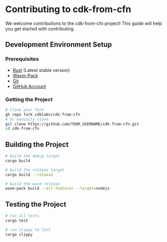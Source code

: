 # Contributing to cdk-from-cfn

We welcome contributions to the cdk-from-cfn project! This guide will help you get started with contributing.

## Development Environment Setup

### Prerequisites

- [Rust](https://www.rust-lang.org/tools/install) (Latest stable version)
- [Wasm-Pack](https://github.com/rustwasm/wasm-pack?tab=readme-ov-file)
- [Git](https://git-scm.com/book/en/v2/Getting-Started-Installing-Git)
- [GitHub Account](https://github.com/join)

### Getting the Project

```bash
# Clone your fork
gh repo fork cdklabs/cdk-from-cfn
# Or manually clone
git clone https://github.com/YOUR_USERNAME/cdk-from-cfn.git
cd cdk-from-cfn
```

## Building the Project

```bash
# build the debug target
cargo build

# build the release target
cargo build --release

# build the wasm release
wasm-pack build --all-features --target=nodejs
```

## Testing the Project

```bash
# run all tests
cargo test

# run clippy to lint
cargo clippy
```
